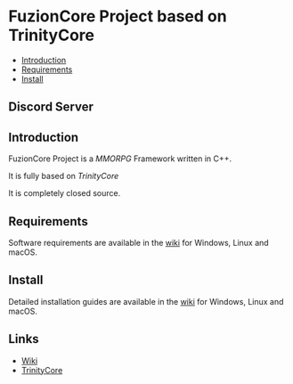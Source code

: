 # FuzionCore Project based on TrinityCore

* [Introduction](#introduction)
* [Requirements](#requirements)
* [Install](#install)



## Discord Server


## Introduction

FuzionCore Project is a *MMORPG* Framework written in C++.

It is fully based on *TrinityCore*

It is completely closed source.


## Requirements

Software requirements are available in the [wiki](https://www.trinitycore.info/display/tc/Requirements) for
Windows, Linux and macOS.

## Install

Detailed installation guides are available in the [wiki](https://www.trinitycore.info/display/tc/Installation+Guide) for
Windows, Linux and macOS.

## Links

* [Wiki](https://www.trinitycore.info)
* [TrinityCore](https://www.trinitycore.org/)
